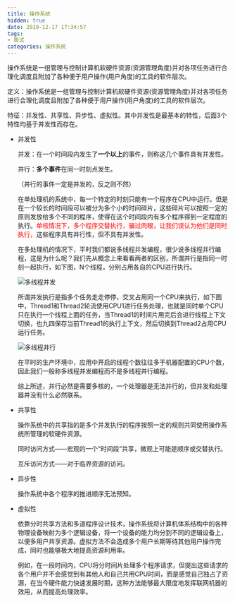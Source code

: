 ```yaml
---
title: 操作系统
hidden: true
date: 2019-12-17 17:34:57
tags:
- 面试
categories: 操作系统
---
```


操作系统是一组管理与控制计算机软硬件资源(资源管理角度)并对各项任务进行合理化调度且附加了各种便于用户操作(用户角度)的工具的软件层次。

定义：操作系统是一组管理与控制计算机软硬件资源(资源管理角度)并对各项任务进行合理化调度且附加了各种便于用户操作(用户角度)的工具的软件层次。

特征：并发性、共享性、异步性、虚拟性。其中并发性是最基本的特性，后面3个特性均基于并发性而存在。

+ 并发性

  并发：在一个时间段内发生了**一个以上**的事件，则称这几个事件具有并发性。

  并行：**多个事件**在同一时刻点发生。

  （并行的事件一定是并发的，反之则不然）

  在单处理机的系统中，每一个特定的时刻只能有一个程序在CPU中运行。但是在一个较长的时间段可以被分为多个小的时间碎片，这些碎片可以按照一定的原则发放给多个不同的程序，使得在这个时间段内有多个程序得到一定程度的执行。<span style="color:red">单核情况下，多个程序交替执行，骗过肉眼，让我们误认为他们是同时执行，</span>这些程序具有并行性，但不具有并发性。

  在多处理机的情况下，平时我们都说多线程并发编程，很少说多线程并行编程，这是为什么呢？我们先从概念上来看看两者的区别，所谓并行是指同一时刻一起执行，如下图，N个线程，分别占用各自的CPU进行执行。

  ![多线程并发](http://cdn1.hikariblog.cn/%E5%A4%9A%E7%BA%BF%E7%A8%8B%E5%B9%B6%E5%8F%91.png)

  所谓并发执行是指多个任务走走停停，交叉占用同一个CPU来执行，如下图中，Thread1和Thread2轮流使用CPU1进行任务处理，也就是同时单个CPU只在执行一个线程上面的任务，当Thread1的时间片用完后会进行线程上下文切换，也九四保存当前Thread1的执行上下文，然后切换到Thread2占用CPU运行任务。

  ![多线程并行](http://cdn1.hikariblog.cn/%E5%A4%9A%E7%BA%BF%E7%A8%8B%E5%B9%B6%E8%A1%8C.png)

  在平时的生产环境中，应用中开启的线程个数往往多于机器配置的CPU个数，因此我们一般称多线程并发编程而不是多线程并行编程。

  综上所述，并行必然是需要多核的，一个处理器是无法并行的，但并发和处理器并没有什么必然联系。

+ 共享性

  操作系统中的共享指的是多个并发执行的程序按照一定的规则共同使用操作系统所管理的软硬件资源。

  同时访问方式——宏观的一个“时间段”共享，微观上可能是顺序或交替执行。

  互斥访问方式——对于临界资源的访问。

+ 异步性

  操作系统中各个程序的推进顺序无法预知。

+ 虚拟性

  依靠分时共享方法和多道程序设计技术，操作系统将计算机体系结构中的各种物理设备映射为多个逻辑设备，将一个设备的能力均分到不同的逻辑设备上，以便多用户共享资源。虚拟方法不会造成多个用户长期等待其他用户操作完成，同时也能够极大地提高资源利用率。

  例如，在一段时间内，CPU将分时间片处理多个程序请求，但提出这些请求的各个用户并不会感觉到有其他人和自己共用CPU时间，而是感觉自己独占了资源，在当今硬件能力快速发展时期，这种方法能够最大限度地发挥联网机器的效用，从而提高处理效率。